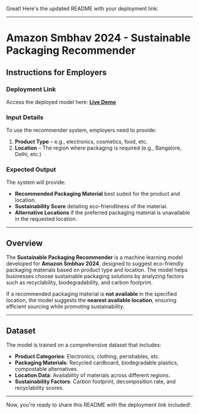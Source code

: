 Great! Here's the updated README with your deployment link:

---

# Amazon Smbhav 2024 - Sustainable Packaging Recommender  

## Instructions for Employers  

### Deployment Link  
Access the deployed model here: **[Live Demo](https://sustainable-packaging-recommender.onrender.com/)**  

### Input Details  
To use the recommender system, employers need to provide:  
1. **Product Type** – e.g., electronics, cosmetics, food, etc.  
2. **Location** – The region where packaging is required (e.g., Bangalore, Delhi, etc.)  

### Expected Output  
The system will provide:  
- **Recommended Packaging Material** best suited for the product and location.  
- **Sustainability Score** detailing eco-friendliness of the material.  
- **Alternative Locations** if the preferred packaging material is unavailable in the requested location.  

---  

## Overview  
The **Sustainable Packaging Recommender** is a machine learning model developed for **Amazon Smbhav 2024**, designed to suggest eco-friendly packaging materials based on product type and location. The model helps businesses choose sustainable packaging solutions by analyzing factors such as recyclability, biodegradability, and carbon footprint.  

If a recommended packaging material is **not available** in the specified location, the model suggests the **nearest available location**, ensuring efficient sourcing while promoting sustainability.  

---  

## Dataset  
The model is trained on a comprehensive dataset that includes:  
- **Product Categories**: Electronics, clothing, perishables, etc.  
- **Packaging Materials**: Recycled cardboard, biodegradable plastics, compostable alternatives.  
- **Location Data**: Availability of materials across different regions.  
- **Sustainability Factors**: Carbon footprint, decomposition rate, and recyclability scores.  

---

Now, you're ready to share this README with the deployment link included!
